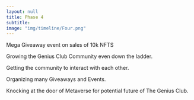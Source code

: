 ```yaml
---
layout: null
title: Phase 4
subtitle:
image: "img/timeline/Four.png"
---
```


Mega Giveaway event on sales of 10k NFTS

Growing the Genius Club Community even down the ladder.

Getting the community to interact with each other.

Organizing many Giveaways and Events.

Knocking at the door of Metaverse for potential future of The Genius Club.

